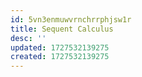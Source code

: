 ```yaml
---
id: 5vn3enmuwvrnchrrphjsw1r
title: Sequent Calculus
desc: ''
updated: 1727532139275
created: 1727532139275
---
```

